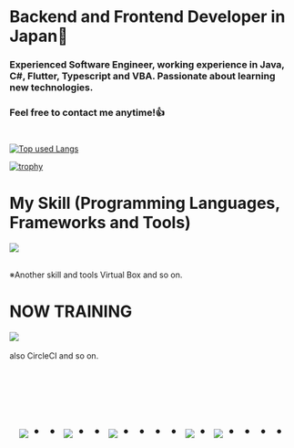 
# Backend and Frontend Developer in Japan👋
### Experienced Software Engineer, working experience in Java, C#, Flutter, Typescript and VBA. Passionate about learning new technologies.
### Feel free to contact me anytime!👍
#

<!-- ソースコード統計 -->
[![Top used Langs](https://github-readme-stats.vercel.app/api/top-langs/?username=aken-dev&layout=compact&theme=tokyonight)](https://github.com/aken-dev/)

<!-- ![Takeru's GitHub stats](https://github-readme-stats.vercel.app/api?username=aken-dev&show_icons=true&theme=vue-dark) -->

[![trophy](https://github-profile-trophy.vercel.app/?username=aken-dev&theme=discord)](https://github.com/aken-dev/github-profile-trophy)


# My Skill (Programming Languages, Frameworks and Tools)

<img src="https://skillicons.dev/icons?i=dart,flutter,html,css,js,typescript,react,nextjs,nodejs,vue,mongodb,postgres,mysql,postman,powershell,py,raspberrypi,vscode,md,java,spring,eclipse,linux,npm,pnpm,flask,fastapi,docker,discord,git,github,bootstrap,aws,ubuntu,apple,windows,visualstudio" /> <br /><br />

  ※Another skill and tools
  Virtual Box and so on.
  
# NOW TRAINING

<img src="https://skillicons.dev/icons?i=kubernetes,graphql" /> <br /><br />
also CircleCI and so on.

<br><br><br>

<div align="center">
    <h1>
        <img src="https://user-images.githubusercontent.com/44926913/175852850-3fb6c715-1856-41ff-8c1f-94ce3b03b458.gif">・・
        <img src="https://user-images.githubusercontent.com/44926913/175853109-f8850656-6704-4a8a-bee6-9aca154d929b.gif">・・
        <img src="https://user-images.githubusercontent.com/44926913/175853154-5449d974-975e-44a6-ab84-a86031265e40.gif">・・・・
        <img src="https://user-images.githubusercontent.com/44926913/175853109-f8850656-6704-4a8a-bee6-9aca154d929b.gif">・
        <img src="https://user-images.githubusercontent.com/44926913/175853154-5449d974-975e-44a6-ab84-a86031265e40.gif">・・・・
    </h1>
  </div>
<br><br><br>
